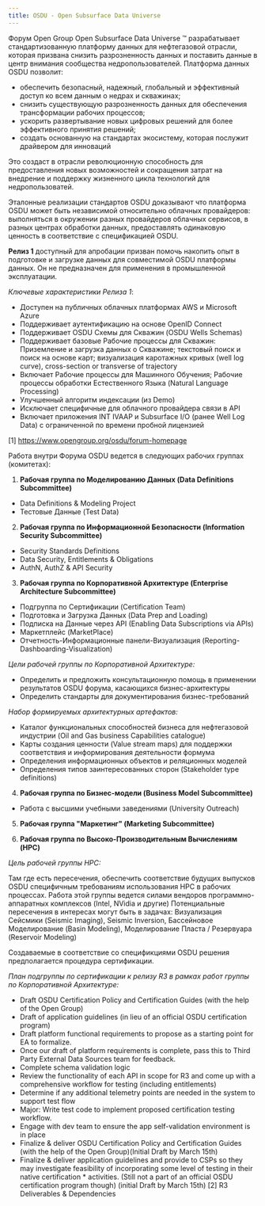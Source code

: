 ```yaml
---
title: OSDU - Open Subsurface Data Universe
---
```

Форум Open Group Open Subsurface Data Universe ™ разрабатывает стандартизованную платформу данных для нефтегазовой отрасли,
которая призвана снизить разрозненность данных и поставить данные в центр внимания сообщества недропользователей.
Платформа данных OSDU позволит:

* обеспечить безопасный, надежный, глобальный и эффективный доступ ко всем данным о недрах и скважинах;
* снизить существующую разрозненность данных для обеспечения трансформации рабочих процессов;
* ускорить развертывание новых цифровых решений для более эффективного принятия решений;
* создать основанную на стандартах экосистему, которая послужит драйвером для инноваций

Это создаст в отрасли революционную способность для предоставления новых возможностей и сокращения затрат на внедрение и поддержку жизненного цикла технологий для недропользоватей.

Эталонные реализации стандартов OSDU доказывают что платформа OSDU может быть независимой относительно облачных провайдеров: выполняться в окружении разных провайдеров облачных сервисов, в разных центрах обработки данных, предоставлять одинаковую ценность в соответствие с спецификацией OSDU.

**Релиз 1** доступный для апробации призван помочь накопить опыт в подготовке и загрузке данных для совместимой OSDU платформы данных.
Он не предназначен для применения в промышленной эксплуатации.

_Ключевые характеристики Релиза 1_:

* Доступен на публичных облачных платформах AWS и Microsoft Azure
* Поддерживает аутентификацию на основе OpenID Connect
* Поддерживает OSDU Схемы для Скважин (OSDU Wells Schemas)
* Поддерживает базовые Рабочие процессы для Скважин: Приземление и загрузка данных о Скважине; текстовый поиск и поиск на основе карт; визуализация каротажных кривых (well log curve), cross-section or transverse of trajectory
* Включает Рабочие процессы для Машинного Обучения; Рабочие процессы обработки Естественного Языка (Natural Language Processing)
* Улучшенный алгоритм индексации (из Demo)
* Исключает специфичные для облачного провайдера связи в API
* Включает приложения INT IVAAP и Subsurface I/O (ранее Well Log Data) с ограниченной по времени пробной лицензией

[1] https://www.opengroup.org/osdu/forum-homepage

Работа внутри Форума OSDU ведется в следующих рабочих группах (комитетах):

1. **Рабочая группа по Моделированию Данных (Data Definitions Subcommittee)**
* Data Definitions & Modeling Project
* Тестовые Данные (Test Data)

2. **Рабочая группа по Информационной Безопасности (Information Security Subcommittee)**
* Security Standards Definitions
* Data Security, Entitlements & Obligations
* AuthN, AuthZ & API Security

3. **Рабочая группа по Корпоративной Архитектуре (Enterprise Architecture Subcommittee)**
* Подгруппа по Сертификации (Certification Team)
* Подготовка и Загрузка Данных (Data Prep and Loading)
* Подписка на Данные через API (Enabling Data Subscriptions via APIs)
* Маркетплейс (MarketPlace)
* Отчетность-Информационные панели-Визуализация (Reporting-Dashboarding-Visualization)

_Цели рабочей группы по Корпоративной Архитектуре:_
*	Определить и предложить консультационную помощь в применении результатов OSDU форума, касающихся бизнес-архитектуры
*	Определить стандарты для документирования бизнес-требований

_Набор формируемых архитектурных артефактов:_
*	Каталог функциональных способностей бизнеса для нефтегазовой индустрии (Oil and Gas business Capabilities catalogue)
*	Карты создания ценности (Value stream maps) для поддержки соответствия и информирования деятельности формума
*	Определения информационных объектов и реляционных моделей
*	Определения типов заинтересованных сторон (Stakeholder type definitions)

4. **Рабочая группа по Бизнес-модели (Business Model Subcommittee)**
* Работа с высшими учебными заведениями (University Outreach)

5. **Рабочая группа "Маркетинг" (Marketing Subcommittee)**

6. **Рабочая группа по Высоко-Производительным Вычислениям (HPC)**

_Цель рабочей группы HPC:_

Там где есть пересечения, обеспечить соответствие будущих выпусков OSDU специфичным требованиям использования HPC в рабочих процессах. Работа этой группы ведется силами вендоров программно-аппаратных комплексов (Intel, NVidia и другие)
Потенциальные пересечения в интересах могут быть в задачах: Визуализация Сейсмики (Seismic Imaging), Seismic Inversion, Бассейновое Моделирование (Basin Modeling), Моделирование Пласта / Резервуара (Reservoir Modeling)

Создаваемые в соответствие со спецификциями OSDU решения предполагается процедура сертификации.

_План подгруппы по сертификации к релизу R3 в рамках работ группы по Корпоративной Архитектуре:_

* Draft OSDU Certification Policy and Certification Guides (with the help of the Open Group)
* Draft of application guidelines (in lieu of an official OSDU certification program)
* Draft platform functional requirements to propose as a starting point for EA to formalize.
* Once our draft of platform requirements is complete, pass this to Third Party External Data Sources team for feedback. 
* Complete schema validation logic
* Review the functionality of each API in scope for R3 and come up with a comprehensive workflow for testing (including entitlements)
* Determine if any additional telemetry points are needed in the system to support test flow
* Major: Write test code to implement proposed certification testing workflow.
* Engage with dev team to ensure the app self-validation environment is in place
* Finalize & deliver OSDU Certification Policy and Certification Guides (with the help of the Open Group)(Initial Draft by March 15th)
* Finalize & deliver application guidelines and provide to CSPs so they may investigate feasibility of incorporating some level of testing in their native certification * activities. (Still not a part of an official OSDU certification program though) (initial Draft by March 15th)
[2] R3 Deliverables & Dependencies
